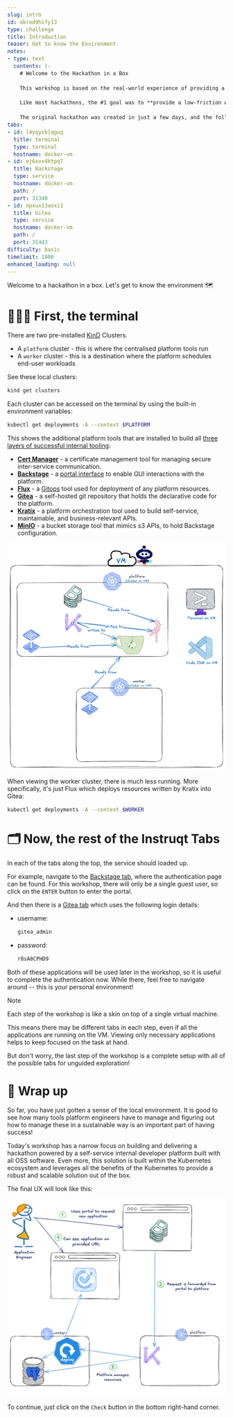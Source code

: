 ```yaml
---
slug: intro
id: okrod9hify13
type: challenge
title: Introduction
teaser: Get to know the Environment
notes:
- type: text
  contents: |-
    # Welcome to the Hackathon in a Box

    This workshop is based on the real-world experience of providing a self-service hackathon that scaled to support over 200 applications.

    Like most hackathons, the #1 goal was to **provide a low-friction way to enable new applications**. The secondary goal was to introduce participants to a cloud-native platform that would enable ongoing organisational transformation.

    The original hackathon was created in just a few days, and the following workshop prepares the same tools and experience to start your own hackathon.
tabs:
- id: l4yqyvblqguq
  title: terminal
  type: terminal
  hostname: docker-vm
- id: ej6xvx4ktpq7
  title: Backstage
  type: service
  hostname: docker-vm
  path: /
  port: 31340
- id: npxux13aoxi1
  title: Gitea
  type: service
  hostname: docker-vm
  path: /
  port: 31443
difficulty: basic
timelimit: 1800
enhanced_loading: null
---
```

Welcome to a hackathon in a box. Let's get to know the environment 🗺️

👩🏾‍💻 First, the terminal
===

There are two pre-installed [KinD](https://kind.sigs.k8s.io/) Clusters.

* A `platform` cluster - this is where the centralised platform tools run
* A `worker` cluster - this is a destination where the platform schedules end-user workloads

See these local clusters:
```bash
kind get clusters
```

Each cluster can be accessed on the terminal by using the built-in environment variables:
```bash
kubectl get deployments -A --context $PLATFORM
```

This shows the additional platform tools that are installed to build all [three layers of successful internal tooling](https://www.syntasso.io/post/platform-engineering-orchestrating-applications-platforms-and-infrastructure):

* **[Cert Manager](https://cert-manager.io/)** - a certificate management tool for managing secure inter-service communication.
* **[Backstage](https://backstage.io/)** - a [portal interface](https://www.gartner.com/reviews/market/internal-developer-portals) to enable GUI interactions with the platform.
* **[Flux](https://fluxcd.io/)** - a [Gitops](https://www.cncf.io/blog/2022/08/10/add-gitops-without-throwing-out-your-ci-tools/) tool used for deployment of any platform resources.
* **[Gitea](https://about.gitea.com/)** - a self-hosted git repository that holds the declarative code for the platform.
* **[Kratix](https://kratix.io/)** - a platform orchestration tool used to build self-service, maintainable, and business-relevant APIs.
* **[MinIO](https://min.io/)** - a bucket storage tool that mimics s3 APIs, to hold Backstage configuration.

![tool-map](../assets/tool-map.png)

When viewing the worker cluster, there is much less running. More specifically, it's just Flux which deploys resources written by Kratix into Gitea:
```bash
kubectl get deployments -A --context $WORKER
```

🗂️ Now, the rest of the Instruqt Tabs
===

In each of the tabs along the top, the service should loaded up.

For example, navigate to the [Backstage tab](tab-1), where the authentication page can be found. For this workshop, there will only be a single guest user, so click on the `ENTER` button to enter the portal.

And then there is a [Gitea tab](tab-2) which uses the following login details:
* username:
  ```bash
  gitea_admin
  ```
* password:
  ```bash
  r8sA8CPHD9
  ```

Both of these applications will be used later in the workshop, so it is useful to complete the authentication now. While there, feel free to navigate around -- this is your personal environment!

> [!NOTE]
> Each step of the workshop is like a skin on top of a single virtual machine.
>
> This means there may be different tabs in each step, even if all the applications are running on the VM. Viewing only necessary applications helps to keep focused on the task at hand.
>
> But don't worry, the last step of the workshop is a complete setup with all of the possible tabs for unguided exploration!

🎁 Wrap up
===

So far, you have just gotten a sense of the local environment. It is good to see how many tools platform engineers have to manage and figuring out how to manage these in a sustainable way is an important part of having success!

Today's workshop has a narrow focus on building and delivering a hackathon powered by a self-service internal developer platform built with all OSS software. Even more, this solution is built within the Kubernetes ecosystem and leverages all the benefits of the Kubernetes to provide a robust and scalable solution out of the box.

The final UX will look like this:

![final-ux](../assets/final-ux.png)

To continue, just click on the `Check` button in the bottom right-hand corner.
